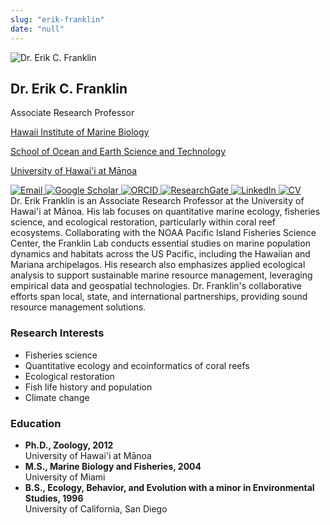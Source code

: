 ```yaml
---
slug: "erik-franklin"
date: "null" 
---
```

<!DOCTYPE html>
<html lang="en">
<head>
    <meta charset="UTF-8">
    <meta name="viewport" content="width=device-width, initial-scale=1.0">
    <title>Dr. Erik C. Franklin</title>
    <link rel="stylesheet" href="/css/people.css">
</head>
<div class="container">
    <div class="profile-bio">
        <div class="left-column">
            <img src="/images/erik_franklin.jpeg" alt="Dr. Erik C. Franklin" class="img"/>
            <h2>Dr. Erik C. Franklin</h2>
            <div class="role">Associate Research Professor</div>
            <p><a href="https://www.himb.hawaii.edu/">Hawaii Institute of Marine Biology</a></p>
            <p><a href="https://www.soest.hawaii.edu/soestwp/">School of Ocean and Earth Science and Technology</a></p>
            <p><a href="https://manoa.hawaii.edu/">University of Hawai'i at Mānoa</a></p>
            <div class="social-icons">
                <a href="mailto:erik.franklin@hawaii.edu">
                    <img src="/images/email.png" alt="Email" class="social-icon" />
                </a>
                <a href="https://scholar.google.com/citations?user=aPMTCK8AAAAJ&hl=en">
                    <img src="/images/google-scholar.png" alt="Google Scholar" class="social-icon" />
                </a>
                <a href="https://orcid.org/0000-0002-8660-3085">
                    <img src="/images/orcid.png" alt="ORCID" class="social-icon" />
                </a>
                <a href="https://www.researchgate.net/profile/Erik-Franklin">
                    <img src="/images/research-gate.png" alt="ResearchGate" class="social-icon" />
                </a>
                <a href="https://linkedin.com/in/erikcfranklin">
                    <img src="/images/linkedin-icon.png" alt="LinkedIn" class="social-icon" />
                </a>
                <a href="/files/FranklinEC_cv.pdf">
                    <img src="/images/CV.png" alt="CV" class="social-icon" />
                </a>
            </div>
        </div>
        <div class="right-column">
            <bio>Dr. Erik Franklin is an Associate Research Professor at the University of Hawai'i at Mānoa. His lab focuses on quantitative marine ecology, fisheries science, and ecological restoration, particularly within coral reef ecosystems. Collaborating with the NOAA Pacific Island Fisheries Science Center, the Franklin Lab conducts essential studies on marine population dynamics and habitats across the US Pacific, including the Hawaiian and Mariana archipelagos. His research also emphasizes applied ecological analysis to support sustainable marine resource management, leveraging empirical data and geospatial technologies. Dr. Franklin's collaborative efforts span local, state, and international partnerships, providing sound resource management solutions.</bio> 
        </div>
    </div>
            <div class="interests-education">
                <div class="interests">
                    <h3><strong>Research Interests</strong></h3>
                    <ul>
                            <li>Fisheries science</li>
                            <li>Quantitative ecology and ecoinformatics of coral reefs</li>
                            <li>Ecological restoration</li>
                            <li>Fish life history and population</li>
                            <li>Climate change</li>
                    </ul>
                </div>
                <div class="education">
                    <h3>Education</h3>
                    <ul>
                        <li>
                            <div>
                                <strong>Ph.D., Zoology, 2012</strong>
                            </div>
                            <div class="university">University of Hawai'i at Mānoa</div>
                        </li>   
                        <li> 
                            <div>
                                <strong>M.S., Marine Biology and Fisheries, 2004</strong>
                            </div>
                            <div class="university">University of Miami</div>
                        </li>   
                        <li> 
                            <div> 
                                <strong>B.S., Ecology, Behavior, and Evolution with a minor in Environmental Studies, 1996</strong>
                            </div>
                            <div class="university">University of California, San Diego</div>
                        </li>
                    </ul>
                </div>
            </div>
        </div>
    </div>
</div>
